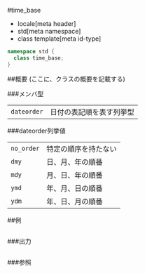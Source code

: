 #time_base
* locale[meta header]
* std[meta namespace]
* class template[meta id-type]

```cpp
namespace std {
  class time_base;
}
```

##概要
(ここに、クラスの概要を記載する)

###メンバ型

| | |
|------------------------|--------------------------------------|
| `dateorder` | 日付の表記順を表す列挙型 |

###dateorder列挙値

| | |
|-----------------------|--------------------------------|
| `no_order` | 特定の順序を持たない |
| `dmy` | 日、月、年の順番 |
| `mdy` | 月、日、年の順番 |
| `ymd` | 年、月、日の順番 |
| `ydm` | 年、日、月の順番 |


##例
```cpp
```

###出力
```
```

###参照

